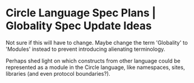 Circle Language Spec Plans | Globality Spec Update Ideas
========================================================

Not sure if this will have to change. Maybe change the term 'Globality' to 'Modules' instead to prevent introducing alienating terminology.

Perhaps shed light on which constructs from other language could be represented as a module in the Circle language, like namespaces, sites, libraries (and even protocol boundaries?).